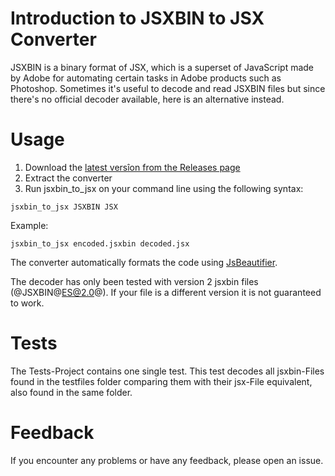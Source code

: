 # Introduction to JSXBIN to JSX Converter
JSXBIN is a binary format of JSX, which is a superset of JavaScript made by Adobe for automating certain tasks in Adobe products such as Photoshop. Sometimes it's useful to decode and read JSXBIN files but since there's no official decoder available, here is an alternative instead.

# Usage
1. Download the [latest versîon from the Releases page](https://github.com/autoboosh/jsxbin-to-jsx-converter/releases)
2. Extract the converter
2. Run jsxbin_to_jsx on your command line using the following syntax:

```
jsxbin_to_jsx JSXBIN JSX
```

Example:

```
jsxbin_to_jsx encoded.jsxbin decoded.jsx
```

The converter automatically formats the code using [JsBeautifier](https://github.com/ghost6991/Jsbeautifier).

The decoder has only been tested with version 2 jsxbin files (@JSXBIN@ES@2.0@). If your file is a different version it is not guaranteed to work.

# Tests
The Tests-Project contains one single test. This test decodes all jsxbin-Files found in the testfiles folder comparing them with their jsx-File equivalent, also found in the same folder.

# Feedback
If you encounter any problems or have any feedback, please open an issue.